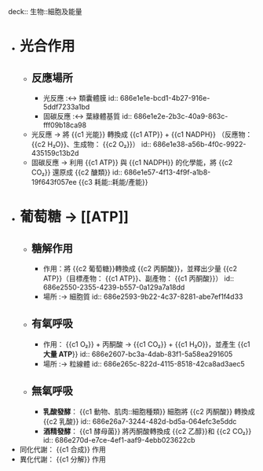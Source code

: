 deck:: 生物::細胞及能量

- # 光合作用
	- ## 反應場所
		- 光反應 :<-> 類囊體膜
		  id:: 686e1e1e-bcd1-4b27-916e-5ddf7233a1bd
		- 固碳反應 :<-> 葉綠體基質
		  id:: 686e1e2e-2b3c-40a9-863c-fff09b18ca98
	- 光反應 -> 將 {{c1 光能}} 轉換成 {{c1 ATP}} + {{c1 NADPH}} （反應物： {{c2 H₂O}}、生成物： {{c2 O₂}}）
	  id:: 686e1e38-a56b-4f0c-9922-435159c13b2d
	- 固碳反應 -> 利用 {{c1 ATP}} 與 {{c1 NADPH}} 的化學能，將 {{c2 CO₂}} 還原成 {{c2 醣類}}
	  id:: 686e1e57-4f13-4f9f-a1b8-19f643f057ee
	  {{c3 耗能::耗能/產能}}
- # 葡萄糖 -> [[ATP]]
	- ## 糖解作用
		- 作用：將 {{c2 葡萄糖}}轉換成 {{c2 丙酮酸}}，並釋出少量 {{c2 ATP}}（目標產物： {{c1 ATP}}、副產物： {{c1 丙酮酸}}）
		  id:: 686e2550-2355-4239-b557-0a129a7a18dd
		- 場所 :-> 細胞質
		  id:: 686e2593-9b22-4c37-8281-abe7ef1f4d33
	- ## 有氧呼吸
		- 作用： {{c1 O₂}} + 丙酮酸 -> {{c1 CO₂}} + {{c1 H₂O}}，並產生 {{c1 **大量 ATP**}}
		  id:: 686e2607-bc3a-4dab-83f1-5a58ea291605
		- 場所 :-> 粒線體
		  id:: 686e265c-822d-4115-8518-42ca8ad3aec5
	- ## 無氧呼吸
		- **乳酸發酵**： {{c1 動物、肌肉::細胞種類}} 細胞將 {{c2 丙酮酸}} 轉換成 {{c2 乳酸}}
		  id:: 686e26a7-3244-482d-bd5a-064efc3e5ddc
		- **酒精發酵**： {{c1 酵母菌}} 將丙酮酸轉換成 {{c2 乙醇}}和 {{c2 CO₂}}
		  id:: 686e270d-e7ce-4ef1-aaf9-4ebb023622cb
- 同化代謝： {{c1 合成}} 作用
- 異化代謝： {{c1 分解}} 作用